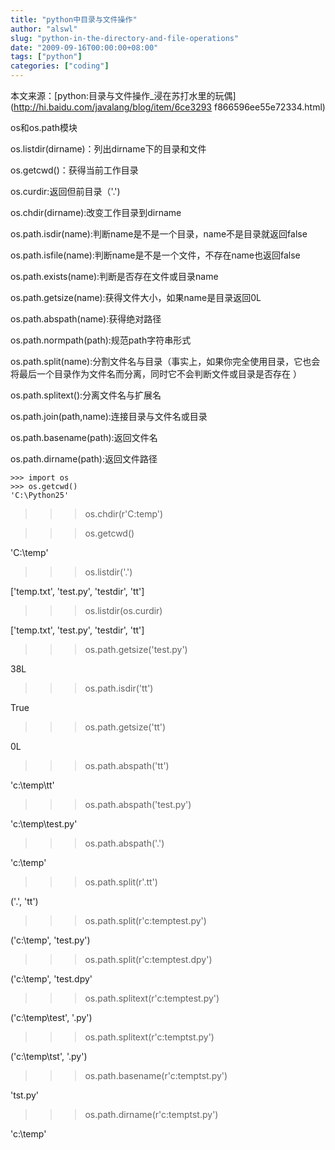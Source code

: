 ```yaml
---
title: "python中目录与文件操作"
author: "alswl"
slug: "python-in-the-directory-and-file-operations"
date: "2009-09-16T00:00:00+08:00"
tags: ["python"]
categories: ["coding"]
---
```


本文来源：[python:目录与文件操作_浸在苏打水里的玩偶](http://hi.baidu.com/javalang/blog/item/6ce3293
f866596ee55e72334.html)

os和os.path模块

os.listdir(dirname)：列出dirname下的目录和文件

os.getcwd()：获得当前工作目录

os.curdir:返回但前目录（'.')

os.chdir(dirname):改变工作目录到dirname

os.path.isdir(name):判断name是不是一个目录，name不是目录就返回false

os.path.isfile(name):判断name是不是一个文件，不存在name也返回false

os.path.exists(name):判断是否存在文件或目录name

os.path.getsize(name):获得文件大小，如果name是目录返回0L

os.path.abspath(name):获得绝对路径

os.path.normpath(path):规范path字符串形式

os.path.split(name):分割文件名与目录（事实上，如果你完全使用目录，它也会将最后一个目录作为文件名而分离，同时它不会判断文件或目录是否存在
）

os.path.splitext():分离文件名与扩展名

os.path.join(path,name):连接目录与文件名或目录

os.path.basename(path):返回文件名

os.path.dirname(path):返回文件路径

    >>> import os
    >>> os.getcwd()
    'C:\Python25'

> > > os.chdir(r'C:temp')

> > > os.getcwd()

'C:\temp'

> > > os.listdir('.')

['temp.txt', 'test.py', 'testdir', 'tt']

> > > os.listdir(os.curdir)

['temp.txt', 'test.py', 'testdir', 'tt']

> > > os.path.getsize('test.py')

38L

> > > os.path.isdir('tt')

True

> > > os.path.getsize('tt')

0L

> > > os.path.abspath('tt')

'c:\temp\tt'

> > > os.path.abspath('test.py')

'c:\temp\test.py'

> > > os.path.abspath('.')

'c:\temp'

> > > os.path.split(r'.tt')

('.', 'tt')

> > > os.path.split(r'c:temptest.py')

('c:\temp', 'test.py')

> > > os.path.split(r'c:temptest.dpy')

('c:\temp', 'test.dpy'

> > > os.path.splitext(r'c:temptest.py')

('c:\temp\test', '.py')

> > > os.path.splitext(r'c:temptst.py')

('c:\temp\tst', '.py')

> > > os.path.basename(r'c:temptst.py')

'tst.py'

> > > os.path.dirname(r'c:temptst.py')

'c:\temp'
